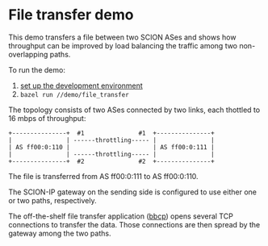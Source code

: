 # File transfer demo

This demo transfers a file between two SCION ASes and shows how throughput can be improved by load
balancing the traffic among two non-overlapping paths.

To run the demo:

1. [set up the development environment](https://docs.scion.org/en/latest/build/setup.html)
1. `bazel run //demo/file_transfer`

The topology consists of two ASes connected by two links, each thottled to 16 mbps of throughput:

```text
+---------------+  #1               #1  +---------------+
|               | ------throttling----- |               |
| AS ff00:0:110 |                       | AS ff00:0:111 |
|               | ------throttling----- |               |
+---------------+  #2               #2  +---------------+
```

The file is transferred from AS ff00:0:111 to AS ff00:0:110.

The SCION-IP gateway on the sending side is configured to use either one or two paths,
respectively.

The off-the-shelf file transfer application ([bbcp](https://github.com/eeertekin/bbcp))
opens several TCP connections to transfer the data. Those connections are then spread
by the gateway among the two paths.

